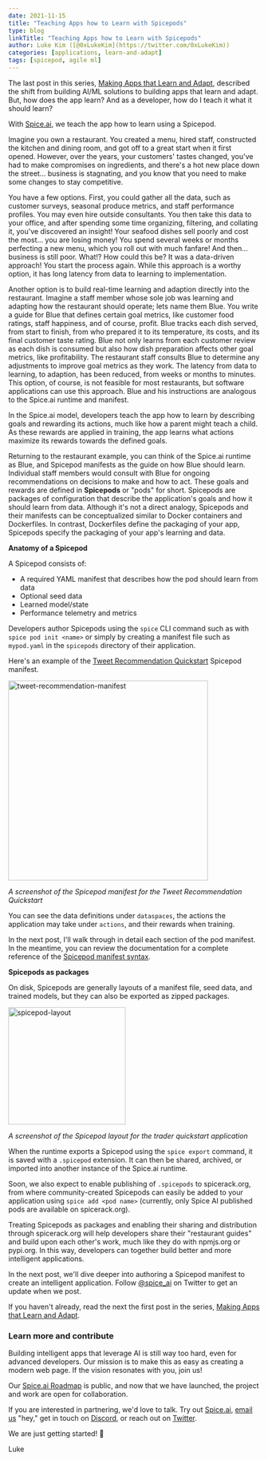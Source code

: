 ```yaml
---
date: 2021-11-15
title: "Teaching Apps how to Learn with Spicepods"
type: blog
linkTitle: "Teaching Apps how to Learn with Spicepods"
author: Luke Kim ([@0xLukeKim](https://twitter.com/0xLukeKim))
categories: [applications, learn-and-adapt]
tags: [spicepod, agile ml]
---
```


The last post in this series, [Making Apps that Learn and Adapt](https://blog.spiceai.org/posts/2021/11/05/making-apps-that-learn-and-adapt/), described the shift from building AI/ML solutions to building apps that learn and adapt. But, how does the app learn? And as a developer, how do I teach it what it should learn?

With [Spice.ai](https://spiceai.org), we teach the app how to learn using a Spicepod.

Imagine you own a restaurant. You created a menu, hired staff, constructed the kitchen and dining room, and got off to a great start when it first opened. However, over the years, your customers' tastes changed, you've had to make compromises on ingredients, and there's a hot new place down the street... business is stagnating, and you know that you need to make some changes to stay competitive.

You have a few options. First, you could gather all the data, such as customer surveys, seasonal produce metrics, and staff performance profiles. You may even hire outside consultants. You then take this data to your office, and after spending some time organizing, filtering, and collating it, you've discovered an insight! Your seafood dishes sell poorly and cost the most... you are losing money! You spend several weeks or months perfecting a new menu, which you roll out with much fanfare! And then… business is still poor. What!? How could this be? It was a data-driven approach! You start the process again. While this approach is a worthy option, it has long latency from data to learning to implementation.

Another option is to build real-time learning and adaption directly into the restaurant. Imagine a staff member whose sole job was learning and adapting how the restaurant should operate; lets name them Blue. You write a guide for Blue that defines certain goal metrics, like customer food ratings, staff happiness, and of course, profit. Blue tracks each dish served, from start to finish, from who prepared it to its temperature, its costs, and its final customer taste rating. Blue not only learns from each customer review as each dish is consumed but also how dish preparation affects other goal metrics, like profitability. The restaurant staff consults Blue to determine any adjustments to improve goal metrics as they work. The latency from data to learning, to adaption, has been reduced, from weeks or months to minutes. This option, of course, is not feasible for most restaurants, but software applications can use this approach. Blue and his instructions are analogous to the Spice.ai runtime and manifest.

In the Spice.ai model, developers teach the app how to learn by describing goals and rewarding its actions, much like how a parent might teach a child. As these rewards are applied in training, the app learns what actions maximize its rewards towards the defined goals.

Returning to the restaurant example, you can think of the Spice.ai runtime as Blue, and Spicepod manifests as the guide on how Blue should learn. Individual staff members would consult with Blue for ongoing recommendations on decisions to make and how to act. These goals and rewards are defined in **Spicepods** or "pods" for short. Spicepods are packages of configuration that describe the application's goals and how it should learn from data. Although it's not a direct analogy, Spicepods and their manifests can be conceptualized similar to Docker containers and Dockerfiles. In contrast, Dockerfiles define the packaging of your app, Spicepods specify the packaging of your app's learning and data.

**Anatomy of a Spicepod**

A Spicepod consists of:

- A required YAML manifest that describes how the pod should learn from data
- Optional seed data
- Learned model/state
- Performance telemetry and metrics

Developers author Spicepods using the `spice` CLI command such as with `spice pod init <name>` or simply by creating a manifest file such as `mypod.yaml` in the `spicepods` directory of their application.

Here's an example of the [Tweet Recommendation Quickstart](https://github.com/spiceai/quickstarts/tree/trunk/tweet-recommendation/README.md) Spicepod manifest.

<img width="400" alt="tweet-recommendation-manifest" src="https://user-images.githubusercontent.com/80174/141739579-9cf7b971-7637-43bc-b661-89115e3b1b59.png">

_A screenshot of the Spicepod manifest for the Tweet Recommendation Quickstart_

You can see the data definitions under `dataspaces`, the actions the application may take under `actions`, and their rewards when training.

In the next post, I'll walk through in detail each section of the pod manifest. In the meantime, you can review the documentation for a complete reference of the [Spicepod manifest syntax](https://docs.spiceai.org/reference/pod/).

**Spicepods as packages**

On disk, Spicepods are generally layouts of a manifest file, seed data, and trained models, but they can also be exported as zipped packages.

<img width="235" alt="spicepod-layout" src="https://user-images.githubusercontent.com/80174/141739662-7be361fe-aa79-4408-bb3d-311fd0f849eb.png">

_A screenshot of the Spicepod layout for the trader quickstart application_

When the runtime exports a Spicepod using the `spice export` command, it is saved with a `.spicepod` extension. It can then be shared, archived, or imported into another instance of the Spice.ai runtime.

Soon, we also expect to enable publishing of `.spicepods` to spicerack.org, from where community-created Spicepods can easily be added to your application using `spice add <pod name>` (currently, only Spice AI published pods are available on spicerack.org).

Treating Spicepods as packages and enabling their sharing and distribution through spicerack.org will help developers share their "restaurant guides" and build upon each other's work, much like they do with npmjs.org or pypi.org. In this way, developers can together build better and more intelligent applications.

In the next post, we'll dive deeper into authoring a Spicepod manifest to create an intelligent application. Follow [@spice_ai](https://twitter.com/spice_ai) on Twitter to get an update when we post.

If you haven't already, read the next the first post in the series, [Making Apps that Learn and Adapt](https://blog.spiceai.org/posts/2021/11/05/making-apps-that-learn-and-adapt/).

### Learn more and contribute

Building intelligent apps that leverage AI is still way too hard, even for advanced developers. Our mission is to make this as easy as creating a modern web page. If the vision resonates with you, join us!

Our [Spice.ai Roadmap](https://github.com/spiceai/spiceai/blob/trunk/docs/ROADMAP.md) is public, and now that we have launched, the project and work are open for collaboration.

If you are interested in partnering, we'd love to talk. Try out [Spice.ai](https://spiceai.org), [email us](mailto:hey@spice.ai) "hey," get in touch on [Discord](https://discord.gg/kZnTfneP5u), or reach out on [Twitter](https://twitter.com/spice_ai).

We are just getting started! 🚀

Luke
